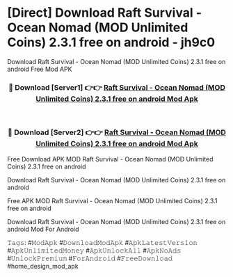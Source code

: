 # [Direct] Download Raft Survival - Ocean Nomad (MOD Unlimited Coins) 2.3.1 free on android - jh9c0
Download Raft Survival - Ocean Nomad (MOD Unlimited Coins) 2.3.1 free on android Free Mod APK

<div align="center">
<h3>🔴 Download [Server1] 👉👉 <a href="https://apk-comot.site?title=Raft_Survival_-_Ocean_Nomad_(MOD_Unlimited_Coins)_2.3.1_free_on_android">Raft Survival - Ocean Nomad (MOD Unlimited Coins) 2.3.1 free on android Mod Apk</a></h3><br>

<h3>🔴 Download [Server2] 👉👉 <a href="https://apk-comot.site?title=Raft_Survival_-_Ocean_Nomad_(MOD_Unlimited_Coins)_2.3.1_free_on_android">Raft Survival - Ocean Nomad (MOD Unlimited Coins) 2.3.1 free on android Mod Apk</a></h3>
</div>


Free Download APK MOD Raft Survival - Ocean Nomad (MOD Unlimited Coins) 2.3.1 free on android

Download Raft Survival - Ocean Nomad (MOD Unlimited Coins) 2.3.1 free on android 

Free APK MOD Raft Survival - Ocean Nomad (MOD Unlimited Coins) 2.3.1 free on android 

Download Raft Survival - Ocean Nomad (MOD Unlimited Coins) 2.3.1 free on android Mod For Android

𝚃𝚊𝚐𝚜: #𝙼𝚘𝚍𝙰𝚙𝚔 #𝙳𝚘𝚠𝚗𝚕𝚘𝚊𝚍𝙼𝚘𝚍𝙰𝚙𝚔 #𝙰𝚙𝚔𝙻𝚊𝚝𝚎𝚜𝚝𝚅𝚎𝚛𝚜𝚒𝚘𝚗 #𝙰𝚙𝚔𝚄𝚗𝚕𝚒𝚖𝚒𝚝𝚎𝚍𝙼𝚘𝚗𝚎𝚢 #𝙰𝚙𝚔𝚄𝚗𝚕𝚘𝚌𝚔𝙰𝚕𝚕 #𝙰𝚙𝚔𝙽𝚘𝙰𝚍𝚜 #𝚄𝚗𝚕𝚘𝚌𝚔𝙿𝚛𝚎𝚖𝚒𝚞𝚖 #𝙵𝚘𝚛𝙰𝚗𝚍𝚛𝚘𝚒𝚍 #𝙵𝚛𝚎𝚎𝙳𝚘𝚠𝚗𝚕𝚘𝚊𝚍 #home_design_mod_apk